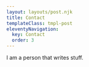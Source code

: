 ```yaml
---
layout: layouts/post.njk
title: Contact
templateClass: tmpl-post
eleventyNavigation:
  key: Contact
  order: 3
---
```


I am a person that writes stuff.
